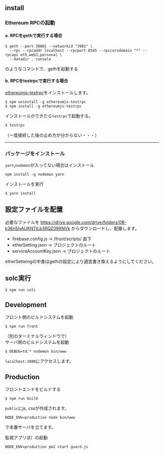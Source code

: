 
## install

### Ethereum RPCの起動

#### a. RPCをgethで実行する場合

```
$ geth --port 30001 --networkid "3981" \
  --rpc --rpcaddr localhost --rpcport 8545 --rpccorsdomain "*" --rpcapi eth,web3,personal \
  --datadir . console
```

のようなコマンドで、gethを起動する

#### b. RPCをtestrpcで実行する場合

<!--
[eth-testrpc](https://github.com/pipermerriam/eth-testrpc) をpipでインストール
(pythonは2, 3どっちでも良さそう)

```sh
$ pip install eth-testrpc
```

うまくいかない場合はこっちを試す

```sh
sudo -H pip install eth-testrpc
```



`command not found: testrpc`といわれる場合は
-->

[ethereumjs-testrpc](https://github.com/ethereumjs/testrpc)をインストールします。

```
$ npm uninstall -g ethereumjs-testrpc
$ npm install -g ethereumjs-testrpc
```

インストールができたら`testrpc`で起動する。

```sh
$ testrpc
```

（一度接続した後の止め方が分からない・・・）

---

### パッケージをインストール

`yarn`,`nodemon`が入ってない場合はインストール

```
npm install -g nodemon yarn
```

インストールを実行

```
$ yarn install
```

## 設定ファイルを配置

必要なファイルを
https://drive.google.com/drive/folders/0B-k36n5IvAUKNTlLb3RQZ09XNVk
からダウンロードし、配置します。

* firebase.config.js → /front/scripts/ 直下
* etherSetting.json → プロジェクトのルート
* serviceAccountKey.json → プロジェクトのルート

etherSetteingの中身はgethの設定により適宜書き換えるようにしてください。

## solc実行
```
$ npm run solc
```

## Development

フロント側のビルドシステムを起動

```
$ npm run front
```

（別のターミナルウィンドウで）  
サーバ側のビルドシステムを起動

```
$ DEBUG=td:* nodemon bin/www
```

`localhost:3000`にアクセスします。

## Production

フロントエンドをビルドする

```
$ npm run build
```

`public`にjs, cssが作成されます。

```
NODE_ENV=production node bin/www
```

で本番サーバを立てます。

監視アプリ(β）の起動

```
NODE_ENV=production pm2 start guard.js
```


